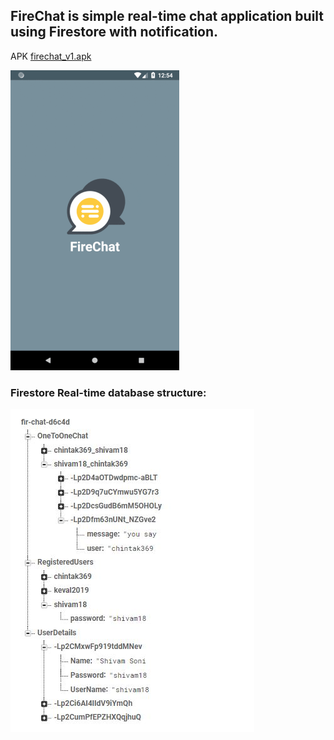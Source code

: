 ## FireChat is simple real-time chat application built using Firestore with notification.

APK [firechat_v1.apk](https://github.com/shivamsoni18/ChatApp_firebaseRealTimeDatabase_withNotification/blob/master/firechat_v1.apk?raw=true)

![alt text](https://github.com/shivamsoni18/ChatApp_firebaseRealTimeDatabase_withNotification/blob/master/imgs/firechatdemo.gif)




### Firestore Real-time database structure: 

![alt text](https://github.com/shivamsoni18/ChatApp_firebaseRealTimeDatabase_withNotification/blob/master/imgs/console2.JPG)

